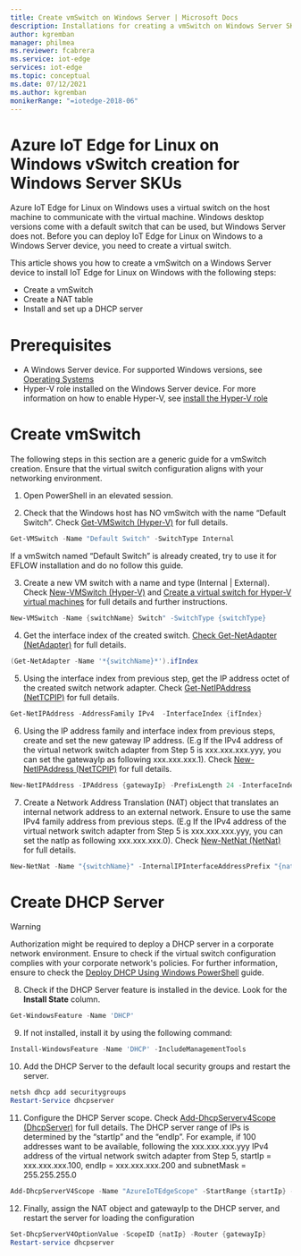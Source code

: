 ```yaml
---
title: Create vmSwitch on Windows Server | Microsoft Docs
description: Installations for creating a vmSwitch on Windows Server SKUs
author: kgremban
manager: philmea
ms.reviewer: fcabrera
ms.service: iot-edge
services: iot-edge
ms.topic: conceptual
ms.date: 07/12/2021
ms.author: kgremban
monikerRange: "=iotedge-2018-06"
---
```


# Azure IoT Edge for Linux on Windows vSwitch creation for Windows Server SKUs 
Azure IoT Edge for Linux on Windows uses a virtual switch on the host machine to communicate with the virtual machine. Windows desktop versions come with a default switch that can be used, but Windows Server does not. Before you can deploy IoT Edge for Linux on Windows to a Windows Server device, you need to create a virtual switch.

This article shows you how to create a vmSwitch on a Windows Server device to install IoT Edge for Linux on Windows with the following steps:
- Create a vmSwitch
- Create a NAT table
- Install and set up a DHCP server

# Prerequisites
- A Windows Server device. For supported Windows versions, see [Operating Systems](support.md#operating-systems) 
- Hyper-V role installed on the Windows Server device. For more information on how to enable Hyper-V, see [install the Hyper-V role](/windows-server/virtualization/hyper-v/get-started/install-the-hyper-v-role-on-windows-server)

# Create vmSwitch 
The following steps in this section are a generic guide for a vmSwitch creation. Ensure that the virtual switch configuration aligns with your networking environment.

1. Open PowerShell in an elevated session.

2. Check that the Windows host has NO vmSwitch with the name “Default Switch”. Check [Get-VMSwitch (Hyper-V)](https://docs.microsoft.com/powershell/module/hyper-v/get-vmswitch?view=windowsserver2019-ps) for full details. 
 ```powershell
Get-VMSwitch -Name "Default Switch" -SwitchType Internal
```
If a vmSwitch named “Default Switch” is already created, try to use it for EFLOW installation and do no follow this guide.

3. Create a new VM switch with a name and type (Internal | External). Check [New-VMSwitch (Hyper-V)](https://docs.microsoft.com/powershell/module/hyper-v/new-vmswitch?view=windowsserver2019-ps) and [Create a virtual switch for Hyper-V virtual machines](https://docs.microsoft.com/windows-server/virtualization/hyper-v/get-started/create-a-virtual-switch-for-hyper-v-virtual-machines) for full details and further instructions.
 ```powershell
New-VMSwitch -Name {switchName} Switch" -SwitchType {switchType}
```

4. Get the interface index of the created switch. [Check Get-NetAdapter (NetAdapter)](https://docs.microsoft.com/powershell/module/netadapter/get-netadapter?view=windowsserver2019-ps) for full details. 
 ```powershell
(Get-NetAdapter -Name '*{switchName}*').ifIndex
```

5. Using the interface index from previous step, get the IP address octet of the created switch network adapter. Check [Get-NetIPAddress (NetTCPIP)](https://docs.microsoft.com/powershell/module/nettcpip/get-netipaddress?view=windowsserver2019-ps) for full details. 
 ```powershell
Get-NetIPAddress -AddressFamily IPv4  -InterfaceIndex {ifIndex}
```

6. Using the IP address family and interface index from previous steps, create and set the new gateway IP address.  (E.g If the IPv4 address of the virtual network switch adapter from Step 5 is xxx.xxx.xxx.yyy, you can set the gatewayIp as following xxx.xxx.xxx.1). Check [New-NetIPAddress (NetTCPIP)](https://docs.microsoft.com/powershell/module/nettcpip/new-netipaddress?view=windowsserver2019-ps) for full details.
 ```powershell
New-NetIPAddress -IPAddress {gatewayIp} -PrefixLength 24 -InterfaceIndex {ifIndex}
```

7. Create a Network Address Translation (NAT) object that translates an internal network address to an external network. Ensure to use the same IPv4 family address from previous steps. (E.g If the IPv4 address of the virtual network switch adapter from Step 5 is xxx.xxx.xxx.yyy, you can set the natIp as following xxx.xxx.xxx.0). Check [New-NetNat (NetNat)](https://docs.microsoft.com/powershell/module/netnat/new-netnat?view=windowsserver2019-ps) for full details. 
 ```powershell
New-NetNat -Name "{switchName}" -InternalIPInterfaceAddressPrefix "{natIp}/24"
```

# Create DHCP Server 

>[!WARNING]
>Authorization might be required to deploy a DHCP server in a corporate network environment. Ensure to check if the virtual switch configuration complies with your corporate network's policies. For further information, ensure to check the  [Deploy DHCP Using Windows PowerShell](https://docs.microsoft.com/windows-server/networking/technologies/dhcp/dhcp-deploy-wps) guide. 

8.	Check if the DHCP Server feature is installed in the device. Look for the **Install State** column.
 ```powershell
Get-WindowsFeature -Name 'DHCP'
```

9.	If not installed, install it by using the following command:
 ```powershell
Install-WindowsFeature -Name 'DHCP' -IncludeManagementTools
```

10.	Add the DHCP Server to the default local security groups and restart the server.
 ```powershell
netsh dhcp add securitygroups
Restart-Service dhcpserver
```

11.	Configure the DHCP Server scope. Check [Add-DhcpServerv4Scope (DhcpServer)](https://docs.microsoft.com/powershell/module/dhcpserver/add-dhcpserverv4scope?view=windowsserver2019-ps) for full details.  The DHCP server range of IPs is determined by the “startIp” and the “endIp”. For example,  if 100 addresses want to be available, following the xxx.xxx.xxx.yyy IPv4 address of the virtual network switch adapter from Step 5, startIp = xxx.xxx.xxx.100, endIp = xxx.xxx.xxx.200 and subnetMask = 255.255.255.0
 ```powershell
Add-DhcpServerV4Scope -Name "AzureIoTEdgeScope" -StartRange {startIp} -EndRange {endIp} -SubnetMask {subnetMask} -State Active
```

12.	 Finally, assign the NAT object and gatewayIp to the DHCP server, and restart the server for loading the configuration
 ```powershell
 Set-DhcpServerV4OptionValue -ScopeID {natIp} -Router {gatewayIp}
Restart-service dhcpserver
```
